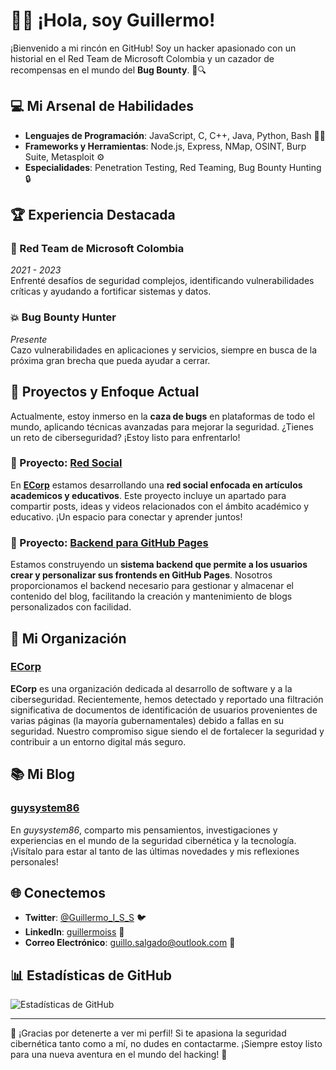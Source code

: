 # 🕵️‍♂️ ¡Hola, soy Guillermo!

¡Bienvenido a mi rincón en GitHub! Soy un hacker apasionado con un historial en el Red Team de Microsoft Colombia y un cazador de recompensas en el mundo del **Bug Bounty**. 🚀🔍

## 💻 Mi Arsenal de Habilidades

- **Lenguajes de Programación**: JavaScript, C, C++, Java, Python, Bash 🧑‍💻
- **Frameworks y Herramientas**: Node.js, Express, NMap, OSINT, Burp Suite, Metasploit ⚙️
- **Especialidades**: Penetration Testing, Red Teaming, Bug Bounty Hunting 🔒

## 🏆 Experiencia Destacada

### **🔐 Red Team de Microsoft Colombia**  
*2021 - 2023*  
Enfrenté desafíos de seguridad complejos, identificando vulnerabilidades críticas y ayudando a fortificar sistemas y datos.

### **💥 Bug Bounty Hunter**  
*Presente*  
Cazo vulnerabilidades en aplicaciones y servicios, siempre en busca de la próxima gran brecha que pueda ayudar a cerrar.

## 🚀 Proyectos y Enfoque Actual

Actualmente, estoy inmerso en la **caza de bugs** en plataformas de todo el mundo, aplicando técnicas avanzadas para mejorar la seguridad. ¿Tienes un reto de ciberseguridad? ¡Estoy listo para enfrentarlo!

### **🔧 Proyecto: [Red Social](https://ecorp.infinityfreeapp.com)**
En [**ECorp**](https://github.com/Guillo659#ecorp) estamos desarrollando una **red social enfocada en artículos academicos y educativos**. Este proyecto incluye un apartado para compartir posts, ideas y videos relacionados con el ámbito académico y educativo. ¡Un espacio para conectar y aprender juntos!

### **🔧 Proyecto: [Backend para GitHub Pages](https://github.com/Sena-11#nuestro-proyecto-principal)**
Estamos construyendo un **sistema backend que permite a los usuarios crear y personalizar sus frontends en GitHub Pages**. Nosotros proporcionamos el backend necesario para gestionar y almacenar el contenido del blog, facilitando la creación y mantenimiento de blogs personalizados con facilidad.


## 🏢 Mi Organización

### **[ECorp](https://github.com/ECorp-team)**
**ECorp** es una organización dedicada al desarrollo de software y a la ciberseguridad. Recientemente, hemos detectado y reportado una filtración significativa de documentos de identificación de usuarios provenientes de varias páginas (la mayoría gubernamentales) debido a fallas en su seguridad. Nuestro compromiso sigue siendo el de fortalecer la seguridad y contribuir a un entorno digital más seguro.

## 📚 Mi Blog

### **[guysystem86](https://guysystem86.blogspot.com)**
En *guysystem86*, comparto mis pensamientos, investigaciones y experiencias en el mundo de la seguridad cibernética y la tecnología. ¡Visítalo para estar al tanto de las últimas novedades y mis reflexiones personales!


## 🌐 Conectemos

- **Twitter**: [@Guillermo_I_S_S](https://twitter.com/Guillermo_I_S_S) 🐦
- **LinkedIn**: [guillermoiss](https://www.linkedin.com/in/guillermoiss/) 🔗
- **Correo Electrónico**: [guillo.salgado@outlook.com](mailto:guillo.salgado@outlook.com) 📧

## 📊 Estadísticas de GitHub

![Estadísticas de GitHub](https://github-readme-stats.vercel.app/api?username=Guillo659&show_icons=true&hide_title=true&count_private=true&hide=prs&theme=dark)

---

🎉 ¡Gracias por detenerte a ver mi perfil! Si te apasiona la seguridad cibernética tanto como a mí, no dudes en contactarme. ¡Siempre estoy listo para una nueva aventura en el mundo del hacking! 🤖
